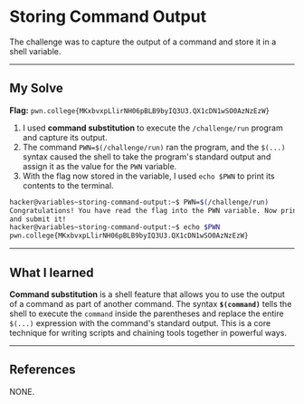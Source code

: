 # Storing Command Output

The challenge was to capture the output of a command and store it in a shell variable.

-----

## My Solve

**Flag:** `pwn.college{MKxbvxpLlirNH06pBLB9byIQ3U3.QX1cDN1wSO0AzNzEzW}`

1.  I used **command substitution** to execute the `/challenge/run` program and capture its output.
2.  The command `PWN=$(/challenge/run)` ran the program, and the `$(...)` syntax caused the shell to take the program's standard output and assign it as the value for the `PWN` variable.
3.  With the flag now stored in the variable, I used `echo $PWN` to print its contents to the terminal.

<!-- end list -->

```bash
hacker@variables~storing-command-output:~$ PWN=$(/challenge/run)
Congratulations! You have read the flag into the PWN variable. Now print it out 
and submit it!
hacker@variables~storing-command-output:~$ echo $PWN
pwn.college{MKxbvxpLlirNH06pBLB9byIQ3U3.QX1cDN1wSO0AzNzEzW}
```

-----

## What I learned

**Command substitution** is a shell feature that allows you to use the output of a command as part of another command. The syntax **`$(command)`** tells the shell to execute the `command` inside the parentheses and replace the entire `$(...)` expression with the command's standard output. This is a core technique for writing scripts and chaining tools together in powerful ways.

-----

## References

NONE.